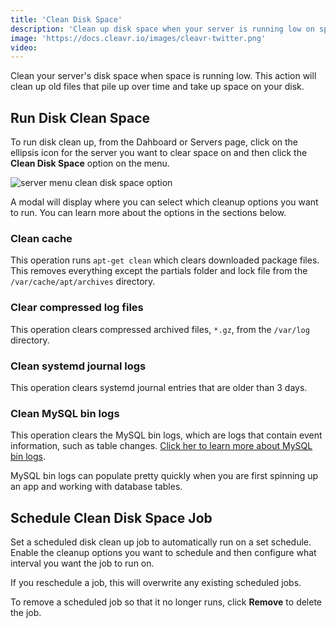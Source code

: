 ```yaml
---
title: 'Clean Disk Space'
description: 'Clean up disk space when your server is running low on space.'
image: 'https://docs.cleavr.io/images/cleavr-twitter.png'
video: 
---
```


Clean your server's disk space when space is running low. This action will clean up old files that pile up over time and take up space on your disk. 

## Run Disk Clean Space
To run disk clean up, from the Dahboard or Servers page, click on the ellipsis icon for the server you want to clear space on and then click the **Clean Disk Space** option on the menu. 

![server menu clean disk space option](/images/clean-disk/menu-clean-disk.png)

A modal will display where you can select which cleanup options you want to run. You can learn more about the options in the sections below. 

### Clean cache

This operation runs `apt-get clean` which clears downloaded package files. This removes everything except the partials folder and lock file from the `/var/cache/apt/archives` directory. 

### Clear compressed log files

This operation clears compressed archived files, `*.gz`, from the `/var/log` directory. 

### Clean systemd journal logs

This operation clears systemd journal entries that are older than 3 days.

### Clean MySQL bin logs

This operation clears the MySQL bin logs, which are logs that contain event information, such as table changes. [Click her to learn more about MySQL bin logs](https://dev.mysql.com/doc/refman/8.0/en/binary-log.html).

<base-info>
    MySQL bin logs can populate pretty quickly when you are first spinning up an app and working with  database tables. 
</base-info>

## Schedule Clean Disk Space Job

Set a scheduled disk clean up job to automatically run on a set schedule. Enable the cleanup options you want to schedule and then configure what interval you want the job to run on. 

If you reschedule a job, this will overwrite any existing scheduled jobs. 

To remove a scheduled job so that it no longer runs, click **Remove** to delete the job. 
